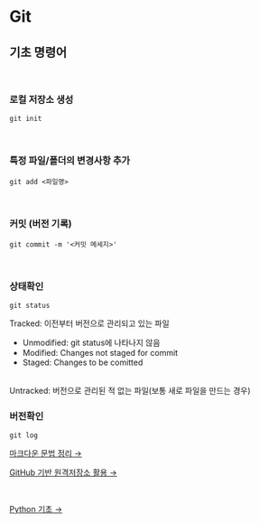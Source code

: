 # Git

## 기초 명령어

<br>

### 로컬 저장소 생성

```
git init
```

<br>

### 특정 파일/폴더의 변경사항 추가

```
git add <파일명>
```

<br>

### 커밋 (버전 기록)

```
git commit -m '<커밋 메세지>'
```

<br>

### 상태확인

```
git status
```

Tracked: 이전부터 버전으로 관리되고 있는 파일

- Unmodified: git status에 나타나지 않음
- Modified: Changes not staged for commit
- Staged: Changes to be comitted

<br>
Untracked: 버전으로 관리된 적 없는 파일(보통 새로 파일을 만드는 경우)

<br>

### 버전확인

```
git log
```

[마크다운 문법 정리 →](./markdown.md)
<br>

[GitHub 기반 원격저장소 활용 →](./github.md)

<br>

[Python 기초 →](./python/basic.md)
